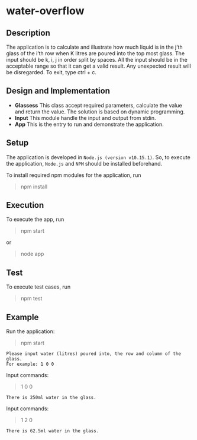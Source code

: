 # water-overflow

## Description
The application is to calculate and illustrate how much liquid is in the j’th glass of the i’th row when K litres are poured into the top
most glass. The input should be k, i, j in order split by spaces. All the input should be in the acceptable range so that it can get a valid result. Any unexpected result will be disregarded. To exit, type ctrl + c.

## Design and Implementation
* **Glassess**
This class accept required parameters, calculate the value and return the value. The solution is based on dynamic programming.
* **Input**
This module handle the input and output from stdin.
* **App**
This is the entry to run and demonstrate the application.

## Setup
The application is developed in `Node.js (version v10.15.1)`. So, to execute the application, `Node.js` and `NPM` should be installed beforehand.

To install required npm modules for the application, run
> npm install 

## Execution
To execute the app, run
> npm start

or
> node app

## Test
To execute test cases, run
> npm test

## Example
Run the application:
> npm start

```
Please input water (litres) poured into, the row and column of the glass.
For example: 1 0 0
```
Input commands:
> 1 0 0

```
There is 250ml water in the glass.
```
Input commands:
> 1 2 0

```
There is 62.5ml water in the glass.
```
